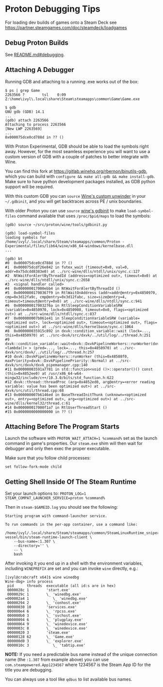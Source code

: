 Proton Debugging Tips
=====================

For loading dev builds of games onto a Steam Deck see
<https://partner.steamgames.com/doc/steamdeck/loadgames>


Debug Proton Builds
-------------------

See [README.md#debugging](../README.md#debugging).


Attaching A Debugger
--------------------

Running GDB and attaching to a running .exe works out of the box:

```
$ ps | grep Game
2263566 ?        tsl    0:09 Z:\home\ivyl\.local\share\Steam\steamapps\common\Game\Game.exe

$ gdb
GNU gdb (GDB) 14.1
...
(gdb) attach 2263566
Attaching to process 2263566
[New LWP 2263569]
...
0x000075dce0cd788d in ?? ()
```

With Proton Experimental, GDB should be able to load the symbols right
away. However, for the most seamless experience you will want to use a
custom version of GDB with a couple of patches to better integrate with
Wine.

You can find this fork at https://gitlab.winehq.org/rbernon/binutils-gdb,
which you can build with `configure && make all-gdb && make install-gdb`.
Make sure to have python development packages installed, as GDB python
support will be required.

With this custom GDB you can `source` [Wine's custom unwinder](https://github.com/ValveSoftware/wine/blob/experimental_9.0/tools/gdbunwind.py)
in your `~/.gdbinit`, and you will get backtraces across PE / unix boundaries.


With older Proton you can use `source` [wine's
gdbinit](https://github.com/ValveSoftware/wine/blob/proton_8.0/tools/gdbinit.py)
to make `load-symbol-files` command available that uses `/proc/$pid/maps` to
load the symbols:


```
(gdb) source ~/src/proton/wine/tools/gdbinit.py

(gdb) load-symbol-files
loading symbols for /home/ivyl/.local/share/Steam/steamapps/common/Proton - Experimental/files/lib64/wine/x86_64-windows/kernelbase.dll
...

(gdb) bt
#0  0x000075dce0cd788d in ?? ()
#1  0x000075dcdf26e842 in futex_wait (timeout=0x0, val=0, addr=0x75dcdd8383e0) at ../src-wine/dlls/ntdll/unix/sync.c:127
#2  NtWaitForAlertByThreadId (address=<optimized out>, timeout=0x0) at ../src-wine/dlls/ntdll/unix/sync.c:2658
#3  <signal handler called>
#4  0x000000017000ebb4 in NtWaitForAlertByThreadId ()
#5  0x00000001700367f9 in RtlWaitOnAddress (addr=addr@entry=0x4850970, cmp=0x3d12fa9c, cmp@entry=0x3d12fabc, size=size@entry=4, timeout=timeout@entry=0x0) at ../src-wine/dlls/ntdll/sync.c:941
#6  0x000000017003276a in RtlSleepConditionVariableSRW (variable=0x4850970, lock=0x4850908, timeout=0x0, flags=<optimized out>) at ../src-wine/dlls/ntdll/sync.c:837
#7  0x000000007b061e41 in SleepConditionVariableSRW (variable=<optimized out>, lock=<optimized out>, timeout=<optimized out>, flags=<optimized out>) at ../src-wine/dlls/kernelbase/sync.c:1064
#8  0x000000035915c892 in dxvk::condition_variable::wait (lock=..., this=0x4850970) at ../src-dxvk/src/dxvk/../util/log/../thread.h:251
#9  dxvk::condition_variable::wait<dxvk::DxvkPipelineWorkers::runWorker(dxvk::DxvkPipelinePriority)::<lambda()> > (pred=..., lock=..., this=0x4850970) at ../src-dxvk/src/dxvk/../util/log/../thread.h:257
#10 dxvk::DxvkPipelineWorkers::runWorker (this=0x48508f0, maxPriority=dxvk::DxvkPipelinePriority::Normal) at ../src-dxvk/src/dxvk/dxvk_pipemanager.cpp:140
#11 0x00000003591a7781 in std::function<void ()>::operator()() const (this=0x4852ee0) at /usr/x86_64-w64-mingw32/include/c++/10.3.0/bits/std_function.h:622
#12 dxvk::thread::threadProc (arg=0x4852ed0, arg@entry=<error reading variable: value has been optimized out>) at ../src-dxvk/src/util/thread.cpp:68
#13 0x000000007b6146ed in BaseThreadInitThunk (unknown=<optimized out>, entry=<optimized out>, arg=<optimized out>) at ../src-wine/dlls/kernel32/thread.c:61
#14 0x000000017000f1a7 in RtlUserThreadStart ()
#15 0x0000000000000000 in ?? ()
```


Attaching Before The Program Starts
-----------------------------------

Launch the software with `PROTON_WAIT_ATTACH=1 %command%` set as the launch
command in game's properties. Our `steam.exe` shim will then wait for debugger
and only then exec the proper executable.

Make sure that you follow child processes:

```
set follow-fork-mode child
```


Getting Shell Inside Of The Steam Runtime
------------------------------------------

Set your launch options to: `PROTON_LOG=1 STEAM_COMPAT_LAUNCHER_SERVICE=proton
%command%`

Then in `steam-$GAMEID.log` you should see the following:

```
Starting program with command-launcher service.

To run commands in the per-app container, use a command like:

/home/ivyl/.local/share/Steam/steamapps/common/SteamLinuxRuntime_sniper/pressure-vessel/bin/steam-runtime-launch-client \
	--bus-name=:1.307 \
	--directory='' \
	-- \
	bash
```

After invoking it you end up in a shell with the environment variables,
including `WINEPREFIX` are set and you can invoke `wine` directly, e.g.:

```
[ivyl@crabcraft x64]$ wine winedbg
Wine-dbg> info process
 pid      threads  executable (all id:s are in hex)
 0000028c 1        'start.exe'
 0000029c 1        \_ 'winedbg.exe'
=000002a4 1           \_ 'winedbg.exe'
 00000294 2        \_ 'conhost.exe'
 00000030 10       'services.exe'
 000000e4 6        \_ 'rpcss.exe'
 000000b0 3        \_ 'svchost.exe'
 00000094 6        \_ 'plugplay.exe'
 00000064 9        \_ 'winedevice.exe'
 0000003c 8        \_ 'winedevice.exe'
 00000020 3        'steam.exe'
 00000128 62       \_ 'Game.exe'
 000000d0 3        \_ 'explorer.exe'
 0000010c 3           \_ 'tabtip.exe'
```

**NOTE:** If you need a predictable bus name instead of the unique connection
name (the `:1.307` from example above) you can use `com.steampowered.App1234567`
where 1234567 is the Steam App ID for the title you are debugging.

You can always use a tool like `qdbus` to list available bus names.
